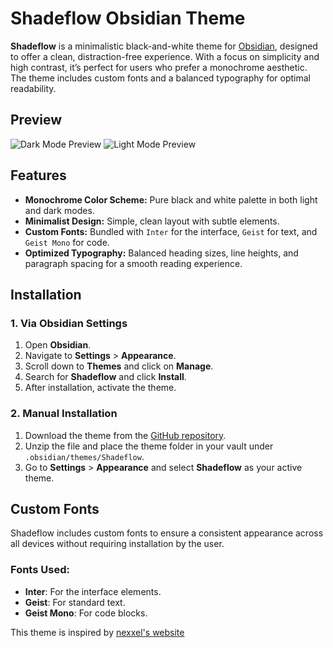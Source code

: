 # Shadeflow Obsidian Theme

**Shadeflow** is a minimalistic black-and-white theme for [Obsidian](https://obsidian.md), designed to offer a clean, distraction-free experience. With a focus on simplicity and high contrast, it’s perfect for users who prefer a monochrome aesthetic. The theme includes custom fonts and a balanced typography for optimal readability.

## Preview

![Dark Mode Preview](./images/dark-preview.png)
![Light Mode Preview](./images/light-preview.png)

## Features
- **Monochrome Color Scheme:** Pure black and white palette in both light and dark modes.
- **Minimalist Design:** Simple, clean layout with subtle elements.
- **Custom Fonts:** Bundled with `Inter` for the interface, `Geist` for text, and `Geist Mono` for code.
- **Optimized Typography:** Balanced heading sizes, line heights, and paragraph spacing for a smooth reading experience.

## Installation

### 1. Via Obsidian Settings
1. Open **Obsidian**.
2. Navigate to **Settings** > **Appearance**.
3. Scroll down to **Themes** and click on **Manage**.
4. Search for **Shadeflow** and click **Install**.
5. After installation, activate the theme.

### 2. Manual Installation
1. Download the theme from the [GitHub repository](https://github.com/yourusername/shadeflow).
2. Unzip the file and place the theme folder in your vault under `.obsidian/themes/Shadeflow`.
3. Go to **Settings** > **Appearance** and select **Shadeflow** as your active theme.

## Custom Fonts

Shadeflow includes custom fonts to ensure a consistent appearance across all devices without requiring installation by the user.

### Fonts Used:
- **Inter**: For the interface elements.
- **Geist**: For standard text.
- **Geist Mono**: For code blocks.

This theme is inspired by [nexxel's website](https://www.nexxel.dev/)
